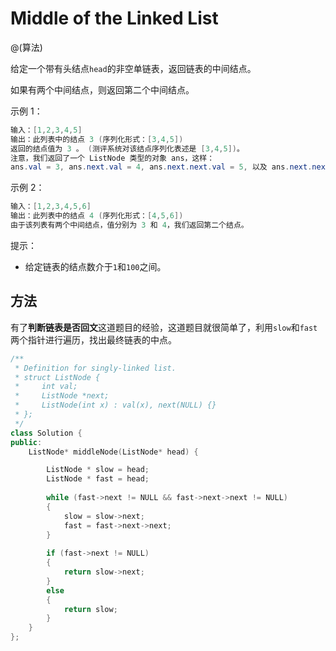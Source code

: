 # Middle of the Linked List
@(算法)

给定一个带有头结点`head`的非空单链表，返回链表的中间结点。

如果有两个中间结点，则返回第二个中间结点。

示例 1：
```powershell
输入：[1,2,3,4,5]
输出：此列表中的结点 3 (序列化形式：[3,4,5])
返回的结点值为 3 。 (测评系统对该结点序列化表述是 [3,4,5])。
注意，我们返回了一个 ListNode 类型的对象 ans，这样：
ans.val = 3, ans.next.val = 4, ans.next.next.val = 5, 以及 ans.next.next.next = NULL.
```

示例 2：
```powershell
输入：[1,2,3,4,5,6]
输出：此列表中的结点 4 (序列化形式：[4,5,6])
由于该列表有两个中间结点，值分别为 3 和 4，我们返回第二个结点。
```
提示：
+ 给定链表的结点数介于`1`和`100`之间。

## 方法

有了**判断链表是否回文**这道题目的经验，这道题目就很简单了，利用`slow`和`fast`两个指针进行遍历，找出最终链表的中点。

```cpp
/**
 * Definition for singly-linked list.
 * struct ListNode {
 *     int val;
 *     ListNode *next;
 *     ListNode(int x) : val(x), next(NULL) {}
 * };
 */
class Solution {
public:
    ListNode* middleNode(ListNode* head) {

        ListNode * slow = head;
        ListNode * fast = head;
        
        while (fast->next != NULL && fast->next->next != NULL)
        {
            slow = slow->next;
            fast = fast->next->next;
        }
        
        if (fast->next != NULL)
        {
            return slow->next;
        }
        else
        {
            return slow;
        }
    }
};
```
